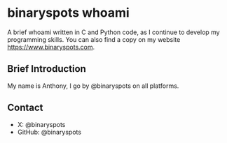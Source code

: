 # binaryspots whoami

 A brief whoami written in C and Python code, as I continue to develop my programming skills. You can also find a copy on my website https://www.binaryspots.com.

## Brief Introduction

My name is Anthony, I go by @binaryspots on all platforms.

 ## Contact

* X: @binaryspots
* GitHub: @binaryspots
